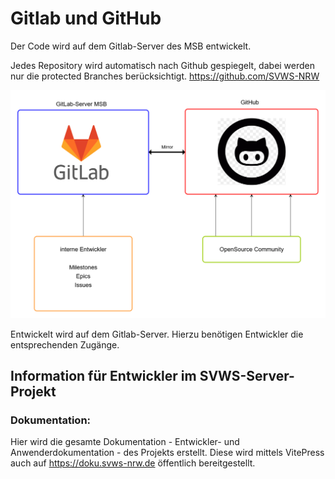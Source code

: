 # Gitlab und GitHub

Der Code wird auf dem Gitlab-Server des MSB entwickelt.

Jedes Repository wird automatisch nach Github gespiegelt, dabei werden nur die protected Branches berücksichtigt.
https://github.com/SVWS-NRW

![GitLab_GitHub.png](./graphics/GitLab_GitHub.png)

Entwickelt wird auf dem Gitlab-Server. Hierzu benötigen Entwickler die entsprechenden Zugänge.

## Information für Entwickler im SVWS-Server-Projekt

### Dokumentation:

Hier wird die gesamte Dokumentation - Entwickler- und Anwenderdokumentation - des Projekts erstellt.
Diese wird mittels VitePress auch auf https://doku.svws-nrw.de öffentlich bereitgestellt.

